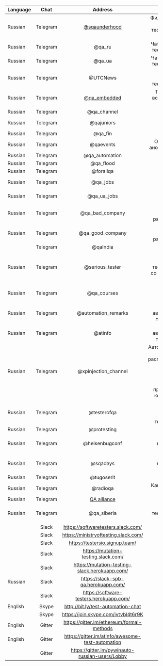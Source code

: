 | Language | Chat      | Address           | Description |
|----------|:---------:|:-----------------:| -----------:|
| Russian  | Telegram  | [@sqaunderhood](https://t.me/sqaunderhood) | Фильтрованный контент о тестировании и качестве ПО |
| Russian  | Telegram  | @qa_ru			| Чат российских тестировщиков |
| Russian  | Telegram  | @qa_ua			| Чат украинских тестировщиков |
| Russian  | Telegram  | @UTCNews   | Канал уральских тестировщиков |
| Russian  | Telegram  | [@qa_embedded](https://t.me/qa_embedded) | Тестирование встраиваемого ПО |
| Russian  | Telegram  | @qa_channel		| |
| Russian  | Telegram  | @qajuniors		| Вопросы от новичков | 
| Russian  | Telegram  | @qa_fin		| |
| Russian  | Telegram  | @qaevents		| Обсуждения и анонсы событий |
| Russian  | Telegram  | @qa_automation		| |
| Russian  | Telegram  | @qa_flood		| |
| Russian  | Telegram  | @forallqa		| Вакансии |
| Russian  | Telegram  | @qa_jobs		| Вакансии в России |
| Russian  | Telegram  | @qa_ua_jobs		| Вакансии на Украине |
| Russian  | Telegram  | @qa_bad_company	| Отзывы о "плохих" работодателях |
| Russian  | Telegram  | @qa_good_company	| Отзывы о "хороших" работодателях |
|          | Telegram  | @qaIndia		| |
| Russian  | Telegram  | @serious_tester	| Канал "Серьезного тестировщика" со ссылками на статьи |
| Russian  | Telegram  | @qa_courses		| Обсуждение курсов для обучения |
| Russian  | Telegram  | @automation_remarks	| Канал об автоматизации тестирования |
| Russian  | Telegram  | @atinfo		| Канал об автоматизации тестирования |
| Russian  | Telegram  | @xpinjection_channel	| Авторский канал о Java, распределённых системах, процессах разработки, инженерных практиках, QA, конференциях |
| Russian  | Telegram  | @testerofqa		| Непутёвые путевые заметки тестировщика |
| Russian  | Telegram  | @protesting            | |
| Russian  | Telegram  | @heisenbugconf 	| Чат конференции Гейзенбаг |
| Russian  | Telegram  | @sqadays		| Чат конференции SQA Days |
| Russian  | Telegram  | @tugoserit	        | |
| Russian  | Telegram  | @radioqa		| Канал подкаста RadioQA |
| Russian  | Telegram  | [QA alliance](https://t.me/joinchat/AAAAAD-Bi62HiQjEQ9FIqA) | |
| Russian  | Telegram  | @qa_siberia | Сообщество тестировщиков Сибири |
|          | Slack     | https://softwaretesters.slack.com/		| |
|          | Slack     | https://ministryoftesting.slack.com/		| |
|          | Slack     | https://testersio.signup.team/			| |
|          | Slack     | https://mutation-testing.slack.com/		| |
|          | Slack     | https://mutation-testing-slack.herokuapp.com/	| |
| Russian  | Slack     | https://slack-spb-qa.herokuapp.com/		| |
|          | Slack     | https://software-testers.herokuapp.com/	| |
| English  | Skype     | http://bit.ly/test-automation-chat		| |
|          | Skype     | https://join.skype.com/ivtvbl4t6r9K		| |
| English  | Gitter    | https://gitter.im/ethereum/formal-methods	| |
| English  | Gitter    | https://gitter.im/atinfo/awesome-test-automation	| |
|          | Gitter    | https://gitter.im/pywinauto-russian-users/Lobby	| |
